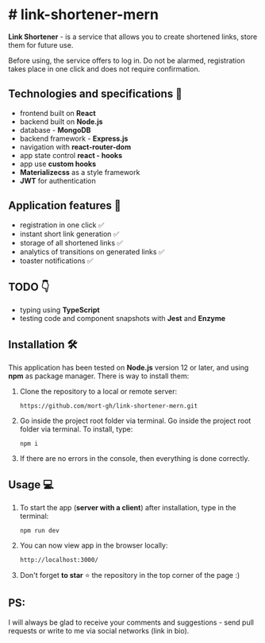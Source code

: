 # # link-shortener-mern

**Link Shortener** - is a service that allows you to create shortened links, store them for future use.

Before using, the service offers to log in. Do not be alarmed, registration takes place in one click and does not require confirmation.

## Technologies and specifications 🧬

- frontend built on **React**
- backend built on **Node.js**
- database - **MongoDB**
- backend framework - **Express.js**
- navigation with **react-router-dom**
- app state control **react - hooks**
- app use **custom hooks**
- **Materializecss** as a style framework
- **JWT** for authentication

## Application features 🚀

- registration in one click ✅
- instant short link generation ✅
- storage of all shortened links ✅
- analytics of transitions on generated links ✅
- toaster notifications ✅

## TODO 👇

- typing using **TypeScript**
- testing code and component snapshots with **Jest** and **Enzyme**

## Installation 🛠

This application has been tested on **Node.js** version 12 or later, and using **npm** as package manager. There is way to install them:

1. Clone the repository to a local or remote server:

   `https://github.com/mort-gh/link-shortener-mern.git`

2. Go inside the project root folder via terminal. Go inside the project root folder via terminal. 
To install, type: 

	`npm i`

3. If there are no errors in the console, then everything is done correctly.


## Usage 💻

1. To start the app (**server with a client**) after installation, type in the terminal: 

	`npm run dev`

2. You can now view app in the browser locally:

	`http://localhost:3000/`

3. Don't forget **to star** ⭐ the repository in the top corner of the page :)

## PS:

I will always be glad to receive your comments and suggestions - send pull requests or write to me via social networks (link in bio).
